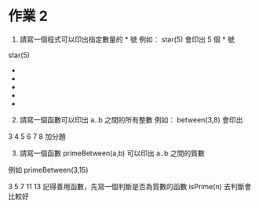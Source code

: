 # 作業 2

1. 請寫一個程式可以印出指定數量的 * 號
例如： star(5) 會印出 5 個 * 號

star(5)

*
*
*
*
*
2. 請寫一個函數可以印出 a..b 之間的所有整數
例如： between(3,8) 會印出

3
4
5
6
7
8
加分題

3. 請寫一個函數 primeBetween(a,b) 可以印出 a..b 之間的質數

例如 primeBetween(3,15)

3
5
7
11
13
記得善用函數，先寫一個判斷是否為質數的函數 isPrime(n) 去判斷會比較好